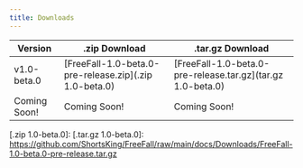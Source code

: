 ```yaml
---
title: Downloads
---
```


| Version      | .zip Download                                          | .tar.gz Download                                            |
| ------------ | ------------------------------------------------------ | ----------------------------------------------------------- |
| v1.0-beta.0  | [FreeFall-1.0-beta.0-pre-release.zip](.zip 1.0-beta.0) | [FreeFall-1.0-beta.0-pre-release.tar.gz](tar.gz 1.0-beta.0) |
| Coming Soon! | Coming Soon!                                           | Coming Soon!                                                |

[.zip 1.0-beta.0]: 
[.tar.gz 1.0-beta.0]: https://github.com/ShortsKing/FreeFall/raw/main/docs/Downloads/FreeFall-1.0-beta.0-pre-release.tar.gz
